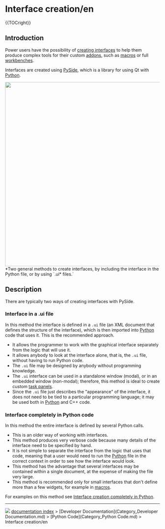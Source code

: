 # Interface creation/en
{{TOCright}}

## Introduction

Power users have the possibility of [creating interfaces](Interface_creation.md) to help them produce complex tools for their custom [addons](Addon.md), such as [macros](Macros.md) or full [workbenches](Workbenches.md).

Interfaces are created using [PySide](PySide.md), which is a library for using Qt with [Python](Python.md).

<img alt="" src=images/FreeCAD_creating_interfaces.svg  style="width:600px;"> 
*Two general methods to create interfaces, by including the interface in the Python file, or by using `.ui* files.`

## Description

There are typically two ways of creating interfaces with PySide.

### Interface in a .ui file 

In this method the interface is defined in a `.ui` file (an XML document that defines the structure of the interface), which is then imported into [Python](Python.md) code that uses it. This is the recommended approach.

-   It allows the programmer to work with the graphical interface separately from the logic that will use it.
-   It allows anybody to look at the interface alone, that is, the `.ui` file, without having to run Python code.
-   The `.ui` file may be designed by anybody without programming knowledge.
-   The `.ui` interface can be used in a standalone window (modal), or in an embedded window (non-modal); therefore, this method is ideal to create custom [task panels](Task_panel.md).
-   Since the `.ui` file just describes the \"appearance\" of the interface, it does not need to be tied to a particular programming language; it may be used both in [Python](Python.md) and C++ code.

### Interface completely in Python code 

In this method the entire interface is defined by several Python calls.

-   This is an older way of working with interfaces.
-   This method produces very verbose code because many details of the interface need to be specified by hand.
-   It is not simple to separate the interface from the logic that uses that code, meaning that a user would need to run the [Python](Python.md) file in the correct context in order to see how the interface would look.
-   This method has the advantage that several interfaces may be contained within a single document, at the expense of making the file very large.
-   This method is recommended only for small interfaces that don\'t define more than a few widgets, for example in [macros](Macros.md).

For examples on this method see [Interface creation completely in Python](Dialog_creation.md).



---
![](images/Right_arrow.png) [documentation index](../README.md) > [Developer Documentation](Category_Developer Documentation.md) > [Python Code](Category_Python Code.md) > Interface creation/en
